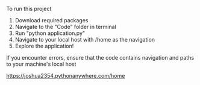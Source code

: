 To run this project
1) Download required packages
2) Navigate to the "Code" folder in terminal
3) Run "python application.py"
4) Navigate to your local host with /home as the navigation
5) Explore the application!

If you encounter errors, ensure that the code contains navigation and paths to your machine's local host

https://joshua2354.pythonanywhere.com/home
